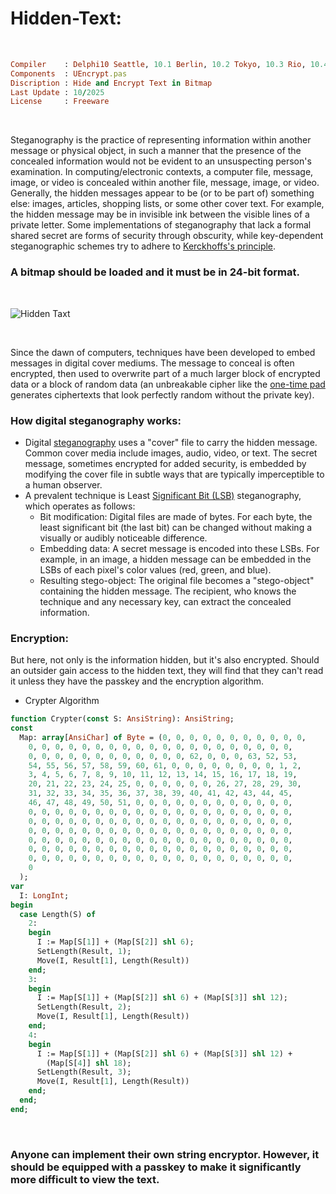 # Hidden-Text:

</br>

```ruby
Compiler    : Delphi10 Seattle, 10.1 Berlin, 10.2 Tokyo, 10.3 Rio, 10.4 Sydney, 11 Alexandria, 12 Athens
Components  : UEncrypt.pas
Discription : Hide and Encrypt Text in Bitmap
Last Update : 10/2025
License     : Freeware
```

</br>

Steganography is the practice of representing information within another message or physical object, in such a manner that the presence of the concealed information would not be evident to an unsuspecting person's examination. In computing/electronic contexts, a computer file, message, image, or video is concealed within another file, message, image, or video. Generally, the hidden messages appear to be (or to be part of) something else: images, articles, shopping lists, or some other cover text. For example, the hidden message may be in invisible ink between the visible lines of a private letter. Some implementations of steganography that lack a formal shared secret are forms of security through obscurity, while key-dependent steganographic schemes try to adhere to [Kerckhoffs's principle](https://en.wikipedia.org/wiki/Kerckhoffs%27s_principle).

### A bitmap should be loaded and it must be in 24-bit format.

</br>

![Hidden Taxt](https://github.com/user-attachments/assets/ba9e03cd-1acf-4b02-b420-17685b1fd2b4)

</br>

Since the dawn of computers, techniques have been developed to embed messages in digital cover mediums. The message to conceal is often encrypted, then used to overwrite part of a much larger block of encrypted data or a block of random data (an unbreakable cipher like the [one-time pad](https://en.wikipedia.org/wiki/One-time_pad) generates ciphertexts that look perfectly random without the private key).

### How digital steganography works:
* Digital [steganography](https://en.wikipedia.org/wiki/Steganography) uses a "cover" file to carry the hidden message. Common cover media include images, audio, video, or text. The secret message, sometimes encrypted for added security, is embedded by modifying the cover file in subtle ways that are typically imperceptible to a human observer. 
* A prevalent technique is Least [Significant Bit (LSB)](https://en.wikipedia.org/wiki/Bit_numbering) steganography, which operates as follows: 
    * Bit modification: Digital files are made of bytes. For each byte, the least significant bit (the last bit) can be changed without making a visually or audibly noticeable difference.
    * Embedding data: A secret message is encoded into these LSBs. For example, in an image, a hidden message can be embedded in the LSBs of each pixel's color values (red, green, and blue).
    * Resulting stego-object: The original file becomes a "stego-object" containing the hidden message. The recipient, who knows the technique and any necessary key, can extract the concealed information.

### Encryption:
But here, not only is the information hidden, but it's also encrypted. Should an outsider gain access to the hidden text, they will find that they can't read it unless they have the passkey and the encryption algorithm.

* Crypter Algorithm

```pascal
function Crypter(const S: AnsiString): AnsiString;
const
  Map: array[AnsiChar] of Byte = (0, 0, 0, 0, 0, 0, 0, 0, 0, 0, 0,
    0, 0, 0, 0, 0, 0, 0, 0, 0, 0, 0, 0, 0, 0, 0, 0, 0, 0, 0, 0,
    0, 0, 0, 0, 0, 0, 0, 0, 0, 0, 0, 0, 62, 0, 0, 0, 63, 52, 53,
    54, 55, 56, 57, 58, 59, 60, 61, 0, 0, 0, 0, 0, 0, 0, 0, 1, 2,
    3, 4, 5, 6, 7, 8, 9, 10, 11, 12, 13, 14, 15, 16, 17, 18, 19,
    20, 21, 22, 23, 24, 25, 0, 0, 0, 0, 0, 0, 26, 27, 28, 29, 30,
    31, 32, 33, 34, 35, 36, 37, 38, 39, 40, 41, 42, 43, 44, 45,
    46, 47, 48, 49, 50, 51, 0, 0, 0, 0, 0, 0, 0, 0, 0, 0, 0, 0,
    0, 0, 0, 0, 0, 0, 0, 0, 0, 0, 0, 0, 0, 0, 0, 0, 0, 0, 0, 0,
    0, 0, 0, 0, 0, 0, 0, 0, 0, 0, 0, 0, 0, 0, 0, 0, 0, 0, 0, 0,
    0, 0, 0, 0, 0, 0, 0, 0, 0, 0, 0, 0, 0, 0, 0, 0, 0, 0, 0, 0,
    0, 0, 0, 0, 0, 0, 0, 0, 0, 0, 0, 0, 0, 0, 0, 0, 0, 0, 0, 0,
    0, 0, 0, 0, 0, 0, 0, 0, 0, 0, 0, 0, 0, 0, 0, 0, 0, 0, 0, 0,
    0, 0, 0, 0, 0, 0, 0, 0, 0, 0, 0, 0, 0, 0, 0, 0, 0, 0, 0, 0,
    0
  );
var
  I: LongInt;
begin
  case Length(S) of
    2:
    begin
      I := Map[S[1]] + (Map[S[2]] shl 6);
      SetLength(Result, 1);
      Move(I, Result[1], Length(Result))
    end;
    3:
    begin
      I := Map[S[1]] + (Map[S[2]] shl 6) + (Map[S[3]] shl 12);
      SetLength(Result, 2);
      Move(I, Result[1], Length(Result))
    end;
    4:
    begin
      I := Map[S[1]] + (Map[S[2]] shl 6) + (Map[S[3]] shl 12) +
        (Map[S[4]] shl 18);
      SetLength(Result, 3);
      Move(I, Result[1], Length(Result))
    end;
  end;
end;
```

</br>

### Anyone can implement their own string encryptor. However, it should be equipped with a passkey to make it significantly more difficult to view the text.
